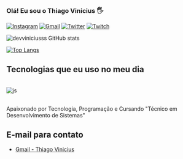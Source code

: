 

### Olá! Eu sou o Thiago Vinicius 🖐️ 

[![Instagram](https://img.shields.io/badge/Instagram-E4405F?style=for-the-badge&logo=instagram&logoColor=white)](htpps://instagram.com/___viniciusss_) 
[![Gmail](https://img.shields.io/badge/Gmail-D14836?style=for-the-badge&logo=gmail&logoColor=white)](https://gmail.com/thviniciusss@gmail.com)
[![Twitter](https://img.shields.io/badge/Twitter-1DA1F2?style=for-the-badge&logo=twitter&logoColor=white)](https://twitter.com/@__viniciusss___)
[![Twitch](https://img.shields.io/badge/Twitch-9146FF?style=for-the-badge&logo=twitch&logoColor=white)](https://twitch.com/viniciusssxz)


![devviniciusss GitHub stats](https://github-readme-stats.vercel.app/api?username=devviniciusss&show_icons=true&theme=gruvbox)

[![Top Langs](https://github-readme-stats.vercel.app/api/top-langs/?username=anuraghazra&layout=pie)](https://github.com/anuraghazra/github-readme-stats)



## Tecnologias que eu uso no meu dia

<div style="display: inline_block"><br/>
<img alt="js" src="https://img.shields.io/badge/JavaScript-F7DF1E?style=for-the-badge&logo=javascript&logoColor=black"/>

</div><br>

Apaixonado por Tecnologia, Programação e Cursando "Técnico em Desenvolvimento de Sistemas"

## E-mail para contato

- [Gmail - Thiago Vinicius](https://gmail.com/thviniciusss@gmail.com)<br/>


